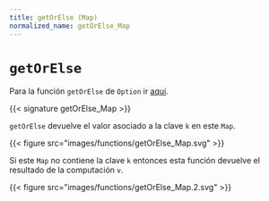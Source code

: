 ```yaml
---
title: getOrElse (Map)
normalized_name: getOrElse_Map
---
```


# `getOrElse`

Para la función `getOrElse` de `Option` ir [aquí](./getOrElse_Option).

{{< signature getOrElse_Map >}}

`getOrElse` devuelve el valor asociado a la clave `k` en este `Map`.

{{< figure src="images/functions/getOrElse_Map.svg" >}}

Si este `Map` no contiene la clave `k` entonces esta función devuelve el resultado de la computación `v`.

{{< figure src="images/functions/getOrElse_Map.2.svg" >}}


